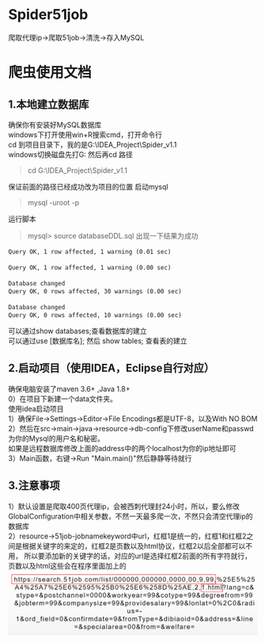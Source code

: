 # Spider51job
爬取代理ip->爬取51job->清洗->存入MySQL
# 爬虫使用文档  
## 1.本地建立数据库 
确保你有安装好MySQL数据库  
windows下打开使用win+R搜索cmd，打开命令行  
cd 到项目目录下，我的是G:\IDEA_Project\Spider_v1.1  
windows切换磁盘先打G: 然后再cd 路径  
> cd G:\IDEA_Project\Spider_v1.1

保证前面的路径已经成功改为项目的位置
启动mysql  
> mysql -uroot -p  

运行脚本  
> mysql> source databaseDDL.sql
出现一下结果为成功
```
Query OK, 1 row affected, 1 warning (0.01 sec)

Query OK, 1 row affected, 1 warning (0.00 sec)

Database changed
Query OK, 0 rows affected, 30 warnings (0.00 sec)

Database changed
Query OK, 0 rows affected, 10 warnings (0.00 sec)
```

可以通过show databases;查看数据库的建立  
可以通过use [数据库名]; 然后 show tables; 查看表的建立

## 2.启动项目（使用IDEA，Eclipse自行对应）
确保电脑安装了maven 3.6+ ,Java 1.8+   
0）在项目下新建一个data文件夹。  
使用idea启动项目    
1）确保File->Settings->Editor->File Encodings都是UTF-8，以及With NO BOM   
2）然后在src->main->java->resource->db-config下修改userName和passwd为你的Mysql的用户名和秘密。  
如果是远程数据库修改上面的address中的两个localhost为你的ip地址即可  
3）Main函数，右键->Run "Main.main()"然后静静等待就行

## 3.注意事项
1）默认设置是爬取400页代理ip，会被西刺代理封24小时，所以，要么修改GlobalConfiguration中相关参数，不然一天最多爬一次，不然只会清空代理ip的数据库  
2）resource->51job-jobnamekeyword中url，红框1是统一的，红框1和红框2之间是根据关键字的来定的，红框2是页数以及html协议，红框2以后全部都可以不用，
所以要添加新的关键字的话，对应的url是选择红框2前面的所有字符就行，页数以及html这些会在程序里面加上的
<img src="./urlExample.png">
